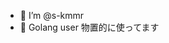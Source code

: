 - 👋  I’m @s-kmmr
- 👀 Golang user
物置的に使ってます

<!---
s-kmmr/s-kmmr is a ✨ special ✨ repository because its `README.md` (this file) appears on your GitHub profile.
You can click the Preview link to take a look at your changes.
--->
